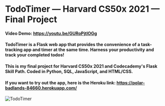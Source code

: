 # TodoTimer — Harvard CS50x 2021 — Final Project
#### Video Demo: https://youtu.be/GURoPjtlOGg
#### TodoTimer is a Flask web app that provides the convenience of a task-tracking app and timer at the same time. Harness your productivity and track your completed todos!

#### This is my final project for Harvard CS50x 2021 and Codecademy's Flask Skill Path. Coded in Python, SQL, JavaScript, and HTML/CSS.

#### If you want to try out the app, here is the Heroku link: https://polar-badlands-84660.herokuapp.com/

![TodoTimer](https://user-images.githubusercontent.com/85040841/129718647-21edd2a3-71f9-4410-973a-fb7271318961.png)

